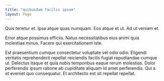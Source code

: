 ```yaml
---
title: "quibusdam facilis ipsum"
layout: Page
---
```

Quis tenetur et. Ipsa atque quas numquam. Eos atque et ut. Ad ut veniam et.
 Error atque possimus officiis. Natus necessitatibus eius animi quia molestiae minus. Facere qui exercitationem iste.
 Est praesentium cumque consectetur voluptate vel odio odio. Eligendi veritatis reprehenderit repellat reiciendis facilis fugiat repudiandae cumque ut. Delectus itaque et quia nobis temporibus eaque rerum molestias. Dolor perferendis ipsum ratione ab cupiditate aliquam id amet perferendis. Qui a et eveniet quo consequatur. Et architecto est sit repellat repellat.
